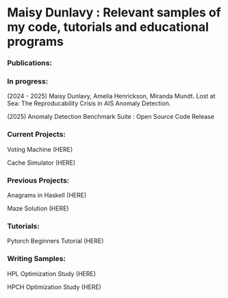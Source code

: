 # Maisy Dunlavy : Relevant samples of my code, tutorials and educational programs 

### Publications: 


### In progress: 

(2024 - 2025) Maisy Dunlavy, Amelia Henrickson, Miranda Mundt. Lost at Sea: The Reproducability Crisis in AIS Anomaly Detection.

(2025) Anomaly Detection Benchmark Suite : Open Source Code Release 

### Current Projects: 

Voting Machine (HERE)

Cache Simulator (HERE)

### Previous Projects: 

Anagrams in Haskell (HERE)

Maze Solution (HERE)


### Tutorials: 

Pytorch Beginners Tutorial (HERE)

### Writing Samples: 

HPL Optimization Study (HERE)

HPCH Optimization Study (HERE)
